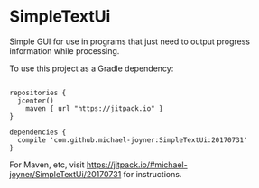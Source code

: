 # SimpleTextUi
Simple GUI for use in programs that just need to output progress information while processing.

To use this project as a Gradle dependency:
```

repositories {
  jcenter()
	maven { url "https://jitpack.io" }
}

dependencies {
  compile 'com.github.michael-joyner:SimpleTextUi:20170731'
}
```

For Maven, etc, visit https://jitpack.io/#michael-joyner/SimpleTextUi/20170731 for instructions.
